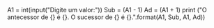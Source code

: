 A1 = int(input("Digite um valor:"))
Sub = (A1 - 1)
Ad = (A1 + 1)
print ("O antecessor de {} é {}. O sucessor de {} é {}.".format(A1, Sub, A1, Ad))
